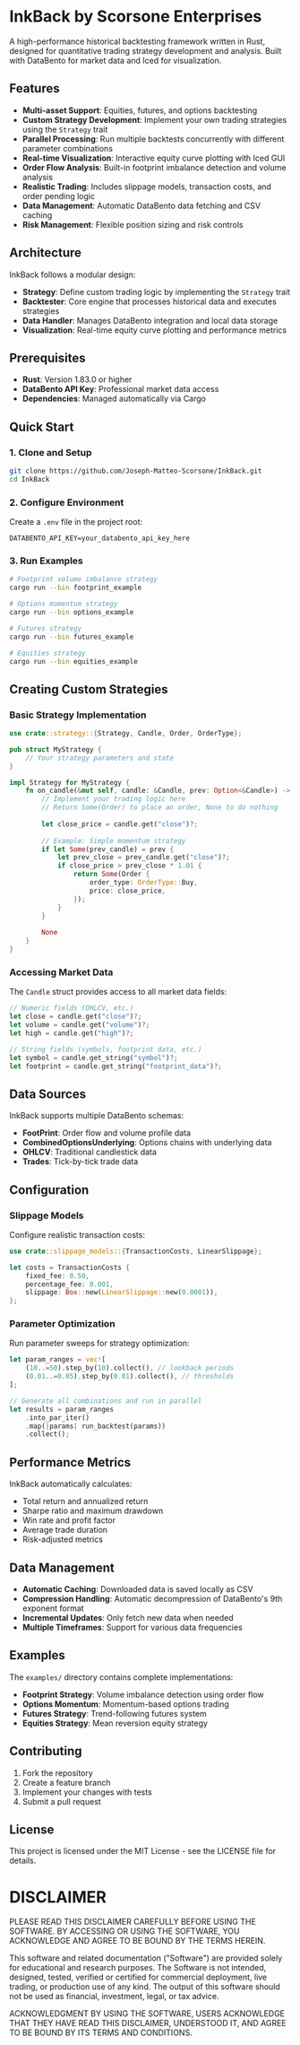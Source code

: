 # InkBack by Scorsone Enterprises

A high-performance historical backtesting framework written in Rust, designed for quantitative trading strategy development and analysis. Built with DataBento for market data and Iced for visualization.

## Features

- **Multi-asset Support**: Equities, futures, and options backtesting
- **Custom Strategy Development**: Implement your own trading strategies using the `Strategy` trait
- **Parallel Processing**: Run multiple backtests concurrently with different parameter combinations
- **Real-time Visualization**: Interactive equity curve plotting with Iced GUI
- **Order Flow Analysis**: Built-in footprint imbalance detection and volume analysis
- **Realistic Trading**: Includes slippage models, transaction costs, and order pending logic
- **Data Management**: Automatic DataBento data fetching and CSV caching
- **Risk Management**: Flexible position sizing and risk controls

## Architecture

InkBack follows a modular design:

- **Strategy**: Define custom trading logic by implementing the `Strategy` trait
- **Backtester**: Core engine that processes historical data and executes strategies
- **Data Handler**: Manages DataBento integration and local data storage
- **Visualization**: Real-time equity curve plotting and performance metrics

## Prerequisites

- **Rust**: Version 1.83.0 or higher
- **DataBento API Key**: Professional market data access
- **Dependencies**: Managed automatically via Cargo

## Quick Start

### 1. Clone and Setup

```bash
git clone https://github.com/Joseph-Matteo-Scorsone/InkBack.git
cd InkBack
```

### 2. Configure Environment

Create a `.env` file in the project root:

```env
DATABENTO_API_KEY=your_databento_api_key_here
```

### 3. Run Examples

```bash
# Footprint volume imbalance strategy
cargo run --bin footprint_example

# Options momentum strategy  
cargo run --bin options_example

# Futures strategy
cargo run --bin futures_example

# Equities strategy
cargo run --bin equities_example
```

## Creating Custom Strategies

### Basic Strategy Implementation

```rust
use crate::strategy::{Strategy, Candle, Order, OrderType};

pub struct MyStrategy {
    // Your strategy parameters and state
}

impl Strategy for MyStrategy {
    fn on_candle(&mut self, candle: &Candle, prev: Option<&Candle>) -> Option<Order> {
        // Implement your trading logic here
        // Return Some(Order) to place an order, None to do nothing
        
        let close_price = candle.get("close")?;
        
        // Example: Simple momentum strategy
        if let Some(prev_candle) = prev {
            let prev_close = prev_candle.get("close")?;
            if close_price > prev_close * 1.01 {
                return Some(Order {
                    order_type: OrderType::Buy,
                    price: close_price,
                });
            }
        }
        
        None
    }
}
```

### Accessing Market Data

The `Candle` struct provides access to all market data fields:

```rust
// Numeric fields (OHLCV, etc.)
let close = candle.get("close")?;
let volume = candle.get("volume")?;
let high = candle.get("high")?;

// String fields (symbols, footprint data, etc.)
let symbol = candle.get_string("symbol")?;
let footprint = candle.get_string("footprint_data")?;
```

## Data Sources

InkBack supports multiple DataBento schemas:

- **FootPrint**: Order flow and volume profile data
- **CombinedOptionsUnderlying**: Options chains with underlying data
- **OHLCV**: Traditional candlestick data
- **Trades**: Tick-by-tick trade data

## Configuration

### Slippage Models

Configure realistic transaction costs:

```rust
use crate::slippage_models::{TransactionCosts, LinearSlippage};

let costs = TransactionCosts {
    fixed_fee: 0.50,
    percentage_fee: 0.001,
    slippage: Box::new(LinearSlippage::new(0.0001)),
};
```

### Parameter Optimization

Run parameter sweeps for strategy optimization:

```rust
let param_ranges = vec![
    (10..=50).step_by(10).collect(), // lookback periods
    (0.01..=0.05).step_by(0.01).collect(), // thresholds
];

// Generate all combinations and run in parallel
let results = param_ranges
    .into_par_iter()
    .map(|params| run_backtest(params))
    .collect();
```

## Performance Metrics

InkBack automatically calculates:

- Total return and annualized return
- Sharpe ratio and maximum drawdown
- Win rate and profit factor
- Average trade duration
- Risk-adjusted metrics

## Data Management

- **Automatic Caching**: Downloaded data is saved locally as CSV
- **Compression Handling**: Automatic decompression of DataBento's 9th exponent format
- **Incremental Updates**: Only fetch new data when needed
- **Multiple Timeframes**: Support for various data frequencies

## Examples

The `examples/` directory contains complete implementations:

- **Footprint Strategy**: Volume imbalance detection using order flow
- **Options Momentum**: Momentum-based options trading
- **Futures Strategy**: Trend-following futures system
- **Equities Strategy**: Mean reversion equity strategy

## Contributing

1. Fork the repository
2. Create a feature branch
3. Implement your changes with tests
4. Submit a pull request

## License

This project is licensed under the MIT License - see the LICENSE file for details.

# DISCLAIMER

PLEASE READ THIS DISCLAIMER CAREFULLY BEFORE USING THE SOFTWARE. BY ACCESSING OR USING THE SOFTWARE, YOU ACKNOWLEDGE AND AGREE TO BE BOUND BY THE TERMS HEREIN.

This software and related documentation ("Software") are provided solely for educational and research purposes. The Software is not intended, designed, tested, verified or certified for commercial deployment, live trading, or production use of any kind. The output of this software should not be used as financial, investment, legal, or tax advice.

ACKNOWLEDGMENT BY USING THE SOFTWARE, USERS ACKNOWLEDGE THAT THEY HAVE READ THIS DISCLAIMER, UNDERSTOOD IT, AND AGREE TO BE BOUND BY ITS TERMS AND CONDITIONS.
